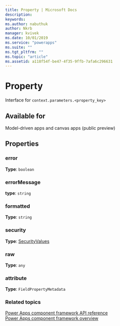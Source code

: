 ```yaml
---
title: Property | Microsoft Docs
description:
keywords:
ms.author: nabuthuk
author: Nkrb
manager: kvivek
ms.date: 10/01/2019
ms.service: "powerapps"
ms.suite: ""
ms.tgt_pltfrm: ""
ms.topic: "article"
ms.assetid: a118f54f-be47-4f35-9ffb-7afa6c296631
---
```


# Property

Interface for `context.parameters.<property_key>`
## Available for

Model-driven apps and canvas apps (public preview)

## Properties

### error

**Type**: `boolean`

### errorMessage

**type**: `string`

### formatted

**Type**: `string`

### security

**Type**: [SecurityValues](securityvalues.md)

### raw

**Type**: `any`

### attribute

**Type**: `FieldPropertyMetadata`

### Related topics

[Power Apps component framework API reference](../reference/index.md)<br/>
[Power Apps component framework overview](../overview.md)
